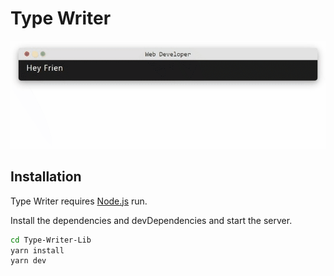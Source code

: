 # Type Writer

![Type Writer](https://raw.githubusercontent.com/CoderX707/Type-Writer-Lib/master/typing.gif)

## Installation

Type Writer requires [Node.js](https://nodejs.org/) run.

Install the dependencies and devDependencies and start the server.

```sh
cd Type-Writer-Lib
yarn install
yarn dev
```
